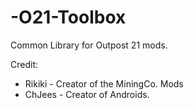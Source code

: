 # -O21-Toolbox
Common Library for Outpost 21 mods.

Credit:
- Rikiki - Creator of the MiningCo. Mods
- ChJees - Creator of Androids.
